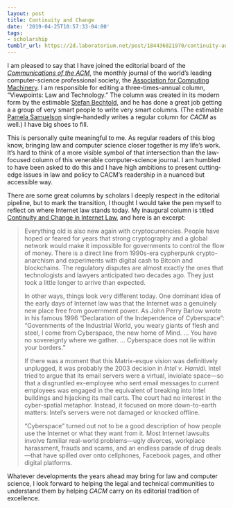 ```yaml
---
layout: post
title: Continuity and Change
date: '2019-04-25T10:57:33-04:00'
tags:
- scholarship
tumblr_url: https://2d.laboratorium.net/post/184436021970/continuity-and-change
---
```

I am pleased to say that I have joined the editorial board of the [_Communications of the ACM_](https://cacm.acm.org), the monthly journal of the world’s leading computer-science professional society, the [Association for Computing Machinery](https://www.acm.org). I am responsible for editing a three-times-annual column, “Viewpoints: Law and Technology.” The column was created in its modern form by the estimable [Stefan Bechtold](http://www.lawecon.ethz.ch/group/people/bechtold.html), and he has done a great job getting a a group of very smart people to write very smart columns. (The estimable [Pamela Samuelson](https://www.law.berkeley.edu/our-faculty/faculty-profiles/pamela-samuelson/) single-handedly writes a regular column for _CACM_ as well.) I have big shoes to fill.

This is personally quite meaningful to me. As regular readers of this blog know, bringing law and computer science closer together is my life’s work. It’s hard to think of a more visible symbol of that intersection than the law-focused column of this venerable computer-science journal. I am humbled to have been asked to do this and I have high ambitions to present cutting-edge issues in law and policy to CACM’s readership in a nuanced but accessible way.

There are some great columns by scholars I deeply respect in the editorial pipeline, but to mark the transition, I thought I would take the pen myself to reflect on where Internet law stands today. My inaugural column is titled [Continuity and Change in Internet Law](https://cacm.acm.org/magazines/2019/5/236418-continuity-and-change-in-internet-law/fulltext), and here is an excerpt:

> Everything old is also new again with cryptocurrencies. People have hoped or feared for years that strong cryptography and a global network would make it impossible for governments to control the flow of money. There is a direct line from 1990s-era cypherpunk crypto-anarchism and experiments with digital cash to Bitcoin and blockchains. The regulatory disputes are almost exactly the ones that technologists and lawyers anticipated two decades ago. They just took a little longer to arrive than expected.
> 
> In other ways, things look very different today. One dominant idea of the early days of Internet law was that the Internet was a genuinely new place free from government power. As John Perry Barlow wrote in his famous 1996 “Declaration of the Independence of Cyberspace”: “Governments of the Industrial World, you weary giants of flesh and steel, I come from Cyberspace, the new home of Mind. … You have no sovereignty where we gather. … Cyberspace does not lie within your borders.”
> 
> If there was a moment that this Matrix-esque vision was definitively unplugged, it was probably the 2003 decision in _Intel v. Hamidi_. Intel tried to argue that its email servers were a virtual, inviolate space—so that a disgruntled ex-employee who sent email messages to current employees was engaged in the equivalent of breaking into Intel buildings and hijacking its mail carts. The court had no interest in the cyber-spatial metaphor. Instead, it focused on more down-to-earth matters: Intel’s servers were not damaged or knocked offline.
> 
> “Cyberspace” turned out not to be a good description of how people use the Internet or what they want from it. Most Internet lawsuits involve familiar real-world problems—ugly divorces, workplace harassment, frauds and scams, and an endless parade of drug deals—that have spilled over onto cellphones, Facebook pages, and other digital platforms.

Whatever developments the years ahead may bring for law and computer science, I look forward to helping the legal and technical communities to understand them by helping _CACM_ carry on its editorial tradition of excellence.

